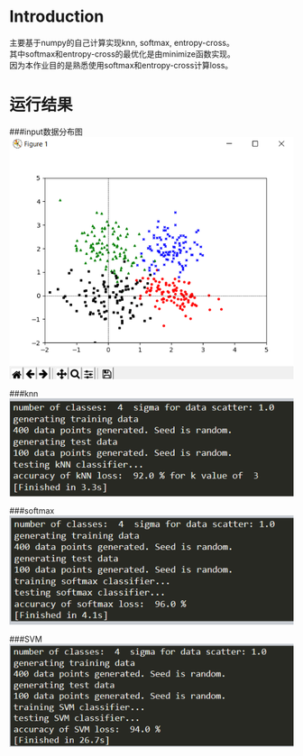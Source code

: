 # Introduction
主要基于numpy的自己计算实现knn, softmax, entropy-cross。  
其中softmax和entropy-cross的最优化是由minimize函数实现。  
因为本作业目的是熟悉使用softmax和entropy-cross计算loss。

# 运行结果
###input数据分布图  
![image](https://github.com/Lin-CX/deep-learning/blob/main/hw1-knn,SVM,softmax/data_distribution.png)  

###knn  
![image](https://github.com/Lin-CX/deep-learning/blob/main/hw1-knn,SVM,softmax/knn.png)  

###softmax  
![image](https://github.com/Lin-CX/deep-learning/blob/main/hw1-knn,SVM,softmax/softmax.png)  
  
###SVM  
![image](https://github.com/Lin-CX/deep-learning/blob/main/hw1-knn,SVM,softmax/SVM.png)